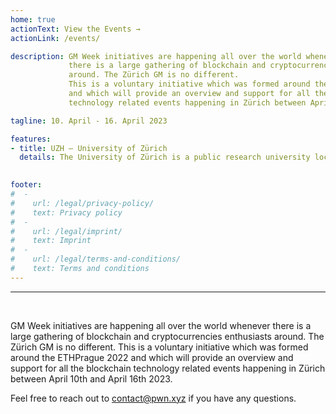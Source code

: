 ```yaml
---
home: true
actionText: View the Events →
actionLink: /events/

description: GM Week initiatives are happening all over the world whenever
             there is a large gathering of blockchain and cryptocurrencies enthusiasts
             around. The Zürich GM is no different.
             This is a voluntary initiative which was formed around the ETHPrague 2022
             and which will provide an overview and support for all the blockchain
             technology related events happening in Zürich between April 10th and April 16th 2023.

tagline: 10. April - 16. April 2023

features:
- title: UZH – University of Zürich
  details: The University of Zürich is a public research university located in the city of Zürich, Switzerland. This year, it will be hosting Ethereum Zürich hackathon and a conference.

  
footer:
#  -
#    url: /legal/privacy-policy/
#    text: Privacy policy
#  -
#    url: /legal/imprint/
#    text: Imprint
#  -
#    url: /legal/terms-and-conditions/
#    text: Terms and conditions
---
```


<hr /><br />

GM Week initiatives are happening all over the world whenever
there is a large gathering of blockchain and cryptocurrencies enthusiasts
around. The Zürich GM is no different.
This is a voluntary initiative which was formed around the ETHPrague 2022
and which will provide an overview and support for all the blockchain
technology related events happening in Zürich between April 10th and April 16th 2023.

Feel free to reach out to contact@pwn.xyz if you have any questions.
<br />
